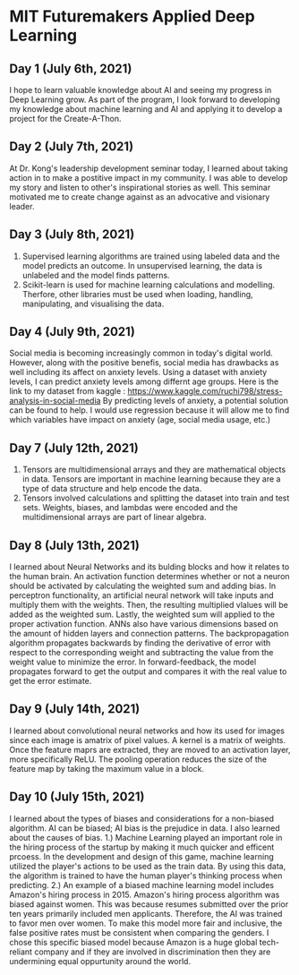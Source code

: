 # MIT Futuremakers Applied Deep Learning

Day 1 (July 6th, 2021) 
------------ 
I hope to learn valuable knowledge about AI and seeing my progress in Deep Learning grow. As part of the program, I look forward to developing my knowledge about machine learning and AI and applying it to develop a project for the Create-A-Thon.

Day 2 (July 7th, 2021)
--------------
At Dr. Kong's leadership development seminar today, I learned about taking action in to make a postitive impact in my community. I was able to develop my story and listen to other's inspirational stories as well. This seminar motivated me to create change against as an advocative and visionary leader. 

Day 3 (July 8th, 2021)
----------------
1. Supervised learning algorithms are trained using labeled data and the model predicts an outcome. In unsupervised learning, the data is unlabeled and the model finds patterns. 
2. Scikit-learn is used for machine learning calculations and modelling. Therfore, other libraries must be used when loading, handling, manipulating, and visualising the data.  

Day 4 (July 9th, 2021)
---------------
Social media is becoming increasingly common in today's digital world. However, along with the positive benefis, social media has drawbacks as well including its affect on anxiety levels. Using a dataset with anxiety levels, I can predict anxiety levels among differnt age groups. 
Here is the link to my dataset from kaggle : https://www.kaggle.com/ruchi798/stress-analysis-in-social-media
By predicting levels of anxiety, a potential solution can be found to help. I would use regression because it will allow me to find which variables have impact on anxiety (age, social media usage, etc.) 

Day 7 (July 12th, 2021)
------------
1. Tensors are multidimensional arrays and they are mathematical objects in data. Tensors are important in machine learning because they are a type of data structure and help encode the data.  
2. Tensors involved calculations and splitting the dataset into train and test sets. Weights, biases, and lambdas were encoded and the multidimensional arrays are part of linear algebra.

Day 8 (July 13th, 2021)
------------
I learned about Neural Networks and its bulding blocks and how it relates to the human brain. An activation function determines whether or not a neuron should be activated by calculating the weighted sum and adding bias. In perceptron functionality, an artificial neural network will take inputs and multiply them with the weights. Then, the resulting multiplied vlalues will be added as the weighted sum. Lastly, the weighted sum will applied to the proper activation function. ANNs also have various dimensions based on the amount of hidden layers and connection patterns. The backpropagation algorithm propagates backwards by finding the derivative of error with respect to the corresponding weight and  subtracting the value from the weight value to minimize the error. In forward-feedback, the model propagates forward to get the output and compares it with the real value to get the error estimate.

Day 9 (July 14th, 2021)
-----------
I learned about convolutional neural networks and how its used for images since each image is amatrix of pixel values. A kernel is a matrix of weights. Once the feature maprs are extracted, they are moved to an activation layer, more specifically ReLU. The pooling operation reduces the size of the feature map by taking the maximum value in a block. 

Day 10 (July 15th, 2021)
-------------
I learned about the types of biases and considerations for a non-biased algorithm. AI can be biased; AI bias is the  prejudice in data. I also learned about the causes of bias. 
1.) Machine Learning played an important role in the hiring process of the startup by making it much quicker and efficent prcoess. In the development and design of this game, machine learning utilized the player's actions to be used as the train data. By using this data, the algorithm is trained to have the human player's thinking process when predicting. 
2.) An example of a biased machine learning model includes Amazon's hiring process in 2015. Amazon's hiring process algorithm was biased against women. This was because resumes submitted over the prior ten years primarily included men applicants. Therefore, the AI was trained to favor men over women. To make this model more fair and inclusive, the false positive rates must be consistent when comparing the genders. 
I chose this specific biased model because Amazon is a huge global tech-reliant company and if they are involved in discrimination then they are undermining equal oppurtunity around the world. 

